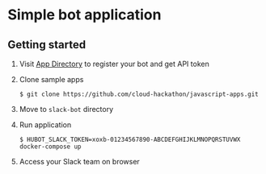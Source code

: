 # Simple bot application

## Getting started

1. Visit [App Directory](https://my.slack.com/apps/A0F7XDU93-hubot) to register your bot and get API token
2. Clone sample apps

   ``` shell
   $ git clone https://github.com/cloud-hackathon/javascript-apps.git
   ```

3. Move to `slack-bot` directory
4. Run application

   ``` shell
   $ HUBOT_SLACK_TOKEN=xoxb-01234567890-ABCDEFGHIJKLMNOPQRSTUVWX docker-compose up
   ```
   
5. Access your Slack team on browser

